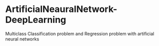 # ArtificialNeauralNetwork-DeepLearning
Multiclass Classification problem and Regression problem with artificial neural networks
